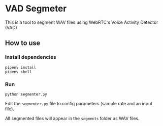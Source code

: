 # VAD Segmeter

This is a tool to segment WAV files using WebRTC's Voice Activity Detector (VAD)

## How to use

### Install dependencies

```
pipenv install
pipenv shell
```

### Run

```
python segmenter.py
```

Edit the `segmenter.py` file to config parameters (sample rate and an input file).

All segmented files will appear in the `segments` folder as WAV files.

